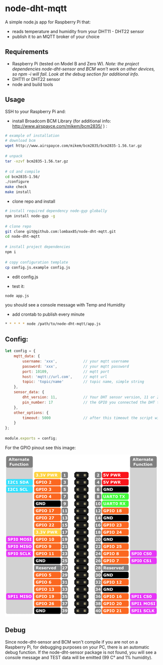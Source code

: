 # node-dht-mqtt

A simple node.js app for Raspberry Pi that:

- reads temperature and humidity from your DHT11 - DHT22 sensor
- publish it to an MQTT broker of your choice


## Requirements

- Raspberry Pi (tested on Model B and Zero W).
*Note: the project dependencies node-dht-sensor and BCM won't work on other devices,
so npm -i will fail. Look at the debug section for additional info.*
- DHT11 or DHT22 sensor
- node and build tools

## Usage

SSH to your Raspberry Pi and:

- install Broadcom BCM Library (for additional info: http://www.airspayce.com/mikem/bcm2835/ ) :

```bash
# example of installation
# download bcm
wget http://www.airspayce.com/mikem/bcm2835/bcm2835-1.56.tar.gz

# unpack
tar -xzvf bcm2835-1.56.tar.gz

# cd and compile
cd bcm2835-1.56/
./configure
make check
make install
```

- clone repo and install

```bash
# install required dependency node-gyp globally
npm install node-gyp -g

# clone repo
git clone git@github.com:lombax85/node-dht-mqtt.git
cd node-dht-mqtt

# install project dependencies
npm i

# copy configuration template
cp config.js.example config.js
```

- edit config.js

- test it:

```bash
node app.js
```

you should see a console message with Temp and Humidity

- add crontab to publish every minute
```bash
* * * * * node /path/to/node-dht-mqtt/app.js
```

## Config:

```javascript
let config = {
    mqtt_data: {
        username: 'xxx',            // your mqtt username
        password: 'xxx',            // your mqtt password
        port: 10109,                // mqtt port
        host: 'mqtt://url.com',     // mqtt url
        topic: 'topic/name'         // topic name, simple string
    },
    sensor_data: {
        dht_version: 11,            // Your DHT sensor version, 11 or 22
        pin_number: 17              // the GPIO you connected the DHT to. See below image
    },
    other_options: {
        timeout: 5000               // after this timeout the script will exit
    }
};

module.exports = config;

```

For the GPIO pinout see this image:

![Raspberry Pi Pinout](/gpio.png)


## Debug
Since node-dht-sensor and BCM won't compile if you are not on a Raspberry Pi,
for debugging purposes on your PC, there is an automatic debug function.
If the node-dht-sensor package is not found, you will see a console
message and TEST data will be emitted (99 C° and 1% humidity).


